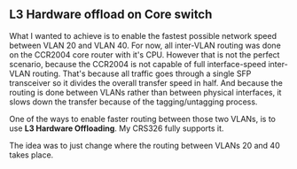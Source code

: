 ## L3 Hardware offload on Core switch

What I wanted to achieve is to enable the fastest possible network speed between VLAN 20 and VLAN 40. For now, all inter-VLAN routing was done on the CCR2004 core router with it's CPU. However that is not the perfect scenario, because the CCR2004 is not capable of full interface-speed inter-VLAN routing. That's because all traffic goes through a single SFP transceiver so it divides the overall transfer speed in half. And because the routing is done between VLANs rather than between physical interfaces, it slows down the transfer because of the tagging/untagging process.  

One of the ways to enable faster routing between those two VLANs, is to use **L3 Hardware Offloading**.  My CRS326 fully supports it.  

The idea was to just change where the routing between VLANs 20 and 40 takes place. 

